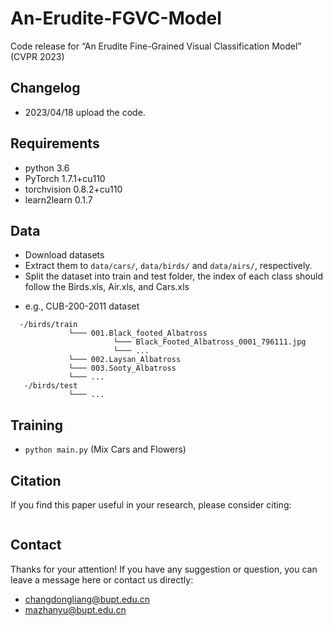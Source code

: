 # An-Erudite-FGVC-Model
Code release for “An Erudite Fine-Grained Visual Classification Model" (CVPR 2023)



<!-- ![Labrador](./labrador.jpg) -->



## Changelog
- 2023/04/18 upload the code.


## Requirements

- python 3.6
- PyTorch 1.7.1+cu110
- torchvision  0.8.2+cu110
- learn2learn 0.1.7

## Data
- Download datasets
- Extract them to `data/cars/`, `data/birds/` and `data/airs/`, respectively.
- Split the dataset into train and test folder, the index of each class should follow the Birds.xls, Air.xls, and Cars.xls

* e.g., CUB-200-2011 dataset
```
  -/birds/train
	         └─── 001.Black_footed_Albatross
	                   └─── Black_Footed_Albatross_0001_796111.jpg
	                   └─── ...
	         └─── 002.Laysan_Albatross
	         └─── 003.Sooty_Albatross
	         └─── ...
   -/birds/test	
             └─── ...         
```



## Training
- `python main.py` (Mix Cars and Flowers)




## Citation
If you find this paper useful in your research, please consider citing:
```

```


## Contact
Thanks for your attention!
If you have any suggestion or question, you can leave a message here or contact us directly:
- changdongliang@bupt.edu.cn
- mazhanyu@bupt.edu.cn
